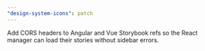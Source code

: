 ```yaml
---
"design-system-icons": patch
---
```


Add CORS headers to Angular and Vue Storybook refs so the React manager can load their stories without sidebar errors.
